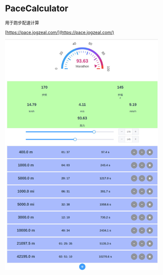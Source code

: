 # PaceCalculator
用于跑步配速计算

[https://pace.jogzeal.com/](https://pace.jogzeal.com/)



![image-20240419153954703](./readme/Snipaste_2024-05-09_00-52-29.jpg)
